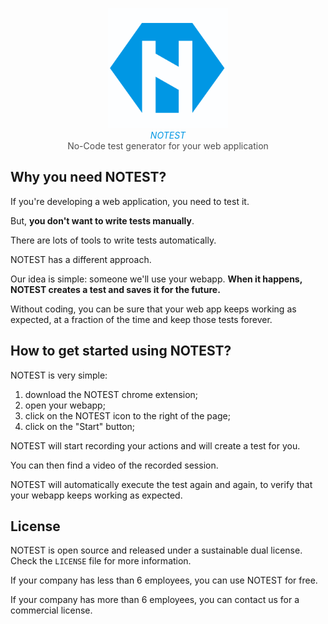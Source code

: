 
<p style="text-align: center;">
<img src="packages/notest.io/src/assets/img/logo.png">
<br>
<i style="color: #0097e4">NOTEST</i>
<br>
<span style="color: #4e4e4e">No-Code test generator for your web application</span>
</p>


## Why you need NOTEST?
If you're developing a web application, you need to test it.

But, **you don't want to write tests manually**.

There are lots of tools to write tests automatically.

NOTEST has a different approach.

Our idea is simple: someone we'll use your webapp. 
**When it happens, NOTEST creates a test and saves it for the future.**

Without coding, you can be sure that your web app keeps working as expected, 
at a fraction of the time and keep those tests forever.

## How to get started using NOTEST?
NOTEST is very simple:
1) download the NOTEST chrome extension;
2) open your webapp;
3) click on the NOTEST icon to the right of the page;
4) click on the "Start" button;

NOTEST will start recording your actions and will create a test for you.

You can then find a video of the recorded session.

NOTEST will automatically execute the test again and again, to verify that your webapp keeps working as expected.

## License
NOTEST is open source and released under a sustainable dual license. Check the `LICENSE` file for more information.

If your company has less than 6 employees, you can use NOTEST for free.

If your company has more than 6 employees, you can contact us for a commercial license.


